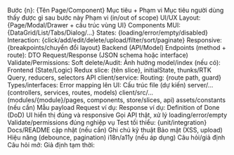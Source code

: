 Bước {n}: {Tên Page/Component}
Mục tiêu + Phạm vi
Mục tiêu người dùng thấy được gì sau bước này
Phạm vi (in/out of scope)
UI/UX
Layout: {Page/Modal/Drawer + cấu trúc vùng UI}
Components MUI: {DataGrid/List/Tabs/Dialog/...}
States: {loading/error/empty/disabled}
Interaction: {click/add/edit/delete/upload/filter/sort/paginate}
Responsive: {breakpoints/chuyển đổi layout}
Backend (API/Model)
Endpoints (method + route):
DTO Request/Response (JSON schema hoặc interface)
Validate/Permissions:
Soft delete/Audit:
Ảnh hưởng model/index (nếu có):
Frontend (State/Logic)
Redux slice: {tên slice}, initialState, thunks/RTK Query, reducers, selectors
API client/service:
Routing: {route path, guard}
Types/interfaces:
Error mapping lên UI:
Cấu trúc file (dự kiến)
server/... (controllers, services, routes, models)
client/src/... (modules/{module}/pages, components, store/slices, api)
assets/constants (nếu cần)
Mẫu payload
Request ví dụ:
Response ví dụ:
Definition of Done (DoD)
UI hiển thị đúng và responsive
Gọi API thật, xử lý loading/error/empty
Validate/permissions đúng nghiệp vụ
Test tối thiểu: {unit/integration}
Docs/README cập nhật (nếu cần)
Ghi chú kỹ thuật
Bảo mật (XSS, upload)
Hiệu năng (debounce, pagination)
i18n/a11y (nếu áp dụng)
Câu hỏi/giả định
Câu hỏi mở:
Giả định tạm thời:
